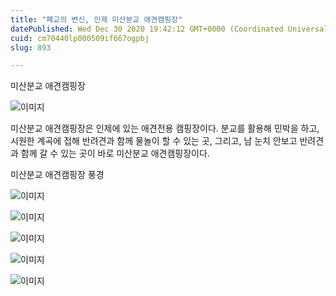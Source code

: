 ```yaml
---
title: "폐교의 변신, 인제 미산분교 애견캠핑장"
datePublished: Wed Dec 30 2020 19:42:12 GMT+0000 (Coordinated Universal Time)
cuid: cm70440lp000509if667ogpbj
slug: 893

---
```



미산분교 애견캠핑장

![이미지](https://cdn.hashnode.com/res/hashnode/image/upload/v1739255981150/f14928db-64eb-4ece-a0ee-c1e6ef479a04.jpeg)

미산분교 애견캠핑장은 인제에 있는 애견전용 캠핑장이다. 분교를 활용해 민박을 하고, 시원한 계곡에 접해 반려견과 함께 물놀이 할 수 있는 곳, 그리고, 남 눈치 안보고 반려견과 함께 갈 수 있는 곳이 바로 미산분교 애견캠핑장이다.

미산분교 애견캠핑장 풍경

![이미지](https://cdn.hashnode.com/res/hashnode/image/upload/v1739255983396/fe50d3e1-3320-4f3e-b0f5-2334fea9db82.jpeg)

![이미지](https://cdn.hashnode.com/res/hashnode/image/upload/v1739255985556/4c944457-8d5f-44f4-a3e6-63e28ed3d26e.jpeg)

![이미지](https://cdn.hashnode.com/res/hashnode/image/upload/v1739255987620/9f66faa8-d20c-4453-9217-8e57570f4cf4.jpeg)

![이미지](https://cdn.hashnode.com/res/hashnode/image/upload/v1739255989271/2be2dc5c-833d-4375-9c39-be8f0668eec7.jpeg)

![이미지](https://cdn.hashnode.com/res/hashnode/image/upload/v1739255991116/bd11aa13-1eeb-4a71-be65-62cd0b0bb282.jpeg)